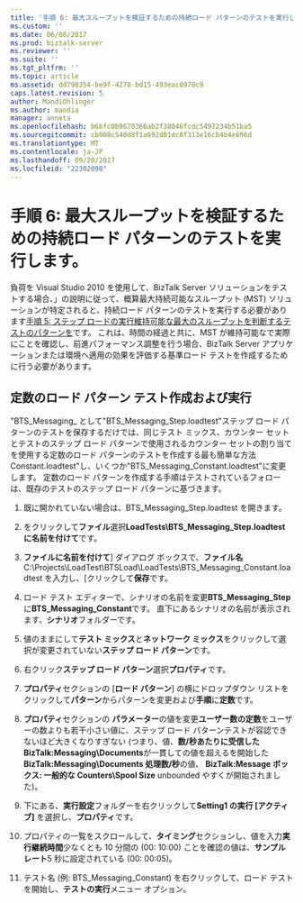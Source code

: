 ```yaml
---
title: '手順 6: 最大スループットを検証するための持続ロード パターンのテストを実行します |Microsoft ドキュメント'
ms.custom: ''
ms.date: 06/08/2017
ms.prod: biztalk-server
ms.reviewer: ''
ms.suite: ''
ms.tgt_pltfrm: ''
ms.topic: article
ms.assetid: dd790354-be9f-4278-bd15-493eac8970c9
caps.latest.revision: 5
author: MandiOhlinger
ms.author: mandia
manager: anneta
ms.openlocfilehash: b6bfc0b9670366ab2f38046fcdc5497234b51ba5
ms.sourcegitcommit: cb908c540d8f1a692d01dc8f313e16cb4b4e696d
ms.translationtype: MT
ms.contentlocale: ja-JP
ms.lasthandoff: 09/20/2017
ms.locfileid: "22302098"
---
```

# <a name="step-6-perform-constant-load-pattern-tests-to-verify-maximum-sustainable-throughput"></a>手順 6: 最大スループットを検証するための持続ロード パターンのテストを実行します。
負荷を Visual Studio 2010 を使用して、BizTalk Server ソリューションをテストする場合、」の説明に従って、概算最大持続可能なスループット (MST) ソリューションが特定されると、持続ロード パターンのテストを実行する必要があります[手順 5: ステップ ロードの実行維持可能な最大のスループットを判断するテストのパターンを](../technical-guides/step-5-complete-step-load-tests-to-determine-maximum-sustainable-throughput.md)です。 これは、時間の経過と共に、MST が維持可能なで実際にことを確認し、前進パフォーマンス調整を行う場合、BizTalk Server アプリケーションまたは環境へ適用の効果を評価する基準ロード テストを作成するために行う必要があります。  
  
## <a name="create-and-run-a-constant-load-pattern-test"></a>定数のロード パターン テスト作成および実行  
 "BTS_Messaging_ として"BTS_Messaging_Step.loadtest"ステップ ロード パターンのテストを保存するだけでは、同じテスト ミックス、カウンター セットとテストのステップ ロード パターンで使用されるカウンター セットの割り当てを使用する定数のロード パターンのテストを作成する最も簡単な方法Constant.loadtest"し、いくつか"BTS_Messaging_Constant.loadtest"に変更します。 定数のロード パターンを作成する手順はテストされているフォローは、既存のテストのステップ ロード パターンに基づきます。  
  
1.  既に開かれていない場合は、BTS_Messaging_Step.loadtest を開きます。  
  
2.  をクリックして**ファイル**選択**LoadTests\BTS_Messaging_Step.loadtest に名前を付けて**です。  
  
3.  **ファイルに名前を付けて**] ダイアログ ボックスで、**ファイル名**C:\Projects\LoadTest\BTSLoad\LoadTests\BTS_Messaging_Constant.loadtest を入力し、[クリックして**保存**です。  
  
4.  ロード テスト エディターで、シナリオの名前を変更**BTS_Messaging_Step**に**BTS_Messaging_Constant**です。 直下にあるシナリオの名前が表示されます、**シナリオ**フォルダーです。  
  
5.  値のままにして**テスト ミックス**と**ネットワーク ミックス**をクリックして選択が変更されていない**ステップ ロード パターン**です。  
  
6.  右クリック**ステップ ロード パターン**選択**プロパティ**です。  
  
7.  **プロパティ**セクションの [**ロード パターン**] の横にドロップダウン リストをクリックして**パターン**からパターンを変更および**手順**に**定数**です。  
  
8.  **プロパティ**セクションの **パラメーター**の値を変更**ユーザー数の定数**をユーザーの数よりも若干小さい値に、ステップ ロード パターンテストが容認できないほど大きくなりすぎない (つまり、値、**数/秒あたりに受信した BizTalk:Messaging\Documents**が一貫しての値を超えるを開始した**BizTalk:Messaging\Documents 処理数/秒**の値、 **BizTalk:Message ボックス: 一般的な Counters\Spool Size** unbounded やすくが開始されました)。  
  
9. 下にある、**実行設定**フォルダーを右クリックして**Setting1 の実行 [アクティブ]** を選択し、**プロパティ**です。  
  
10. プロパティの一覧をスクロールして、**タイミング**セクションし、値を入力**実行継続時間**少なくとも 10 分間の (00: 10:00) ことを確認の値は、**サンプル レート**5 秒に設定されている (00: 00:05)。  
  
11. テスト名 (例: BTS_Messaging_Constant) を右クリックして、ロード テストを開始し、**テストの実行**メニュー オプション。